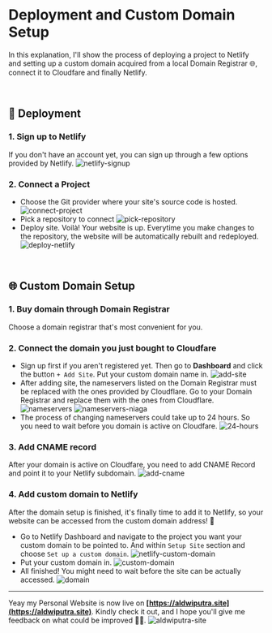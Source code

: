 # Deployment and Custom Domain Setup

In this explanation, I'll show the process of deploying a project to Netlify and setting up a custom domain acquired from a local Domain Registrar 🌐, connect it to Cloudfare and finally Netlify.

<br/>

## :rocket: Deployment

### 1. Sign up to Netlify

If you don't have an account yet, you can sign up through a few options provided by Netlify.
![netlify-signup](/assets/sign-up-netlify.png)

### 2. Connect a Project

- Choose the Git provider where your site's source code is hosted.
  ![connect-project](/assets/connect-project.png)
- Pick a repository to connect
  ![pick-repository](/assets/pick-repository.png)
- Deploy site. Voilà! Your website is up. Everytime you make changes to the repository, the website will be automatically rebuilt and redeployed.
  ![deploy-netlify](/assets/deploy-netlify.png)

<br/>

## :globe_with_meridians: Custom Domain Setup

### 1. Buy domain through Domain Registrar

Choose a domain registrar that's most convenient for you.

### 2. Connect the domain you just bought to Cloudfare

- Sign up first if you aren't registered yet. Then go to **Dashboard** and click the button `+ Add Site`. Put your custom domain name in.
  ![add-site](/assets/add-site-cloudfare.png)
- After adding site, the nameservers listed on the Domain Registrar must be replaced with the ones provided by Cloudflare.
  Go to your Domain Registrar and replace them with the ones from Cloudflare.
  ![nameservers](/assets/nameservers.png)
  ![nameservers-niaga](/assets/nameservers-niaga.png)
- The process of changing nameservers could take up to 24 hours. So you need to wait before you domain is active on Cloudfare.
  ![24-hours](/assets/24-hours.png)

### 3. Add CNAME record

After your domain is active on Cloudfare, you need to add CNAME Record and point it to your Netlify subdomain.
![add-cname](/assets/add-cname.png)

### 4. Add custom domain to Netlify

After the domain setup is finished, it's finally time to add it to Netlify, so your website can be accessed from the custom domain address! 🎊

- Go to Netlify Dashboard and navigate to the project you want your custom domain to be pointed to. And within `Setup Site` section and choose `Set up a custom domain`.
  ![netlify-custom-domain](/assets/netlify-custom-domain.png)
- Put your custom domain in.
  ![custom-domain](/assets/put-in-custom-domain.png)
- All finished! You might need to wait before the site can be actually accessed.
  ![domain](/assets/domain.png)

---

Yeay my Personal Website is now live on **[https://aldwiputra.site](https://aldwiputra.site)**. Kindly check it out, and I hope you'll give me feedback on what could be improved ✌🏼.
![aldwiputra-site](/assets/aldwiputra-site.png)
